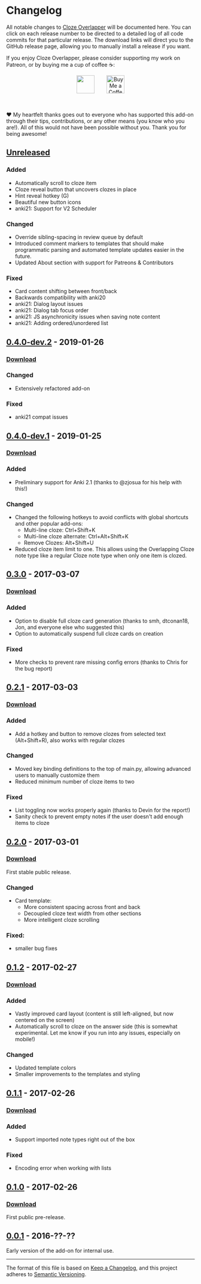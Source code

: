 # Changelog

All notable changes to [Cloze Overlapper](https://ankiweb.net/shared/info/1771074083) will be documented here. You can click on each release number to be directed to a detailed log of all code commits for that particular release. The download links will direct you to the GitHub release page, allowing you to manually install a release if you want.

If you enjoy Cloze Overlapper, please consider supporting my work on Patreon, or by buying me a cup of coffee :coffee::

<center><a href="https://patreon.com/glutanimate"><img src="https://glutanimate.com/logos/patreon_button.svg" height="48px"></a> <a href='https://ko-fi.com/X8X0L4YV' target='_blank'><img height='48px' style='border:0px;height:48px;margin-left:2em;' src='https://az743702.vo.msecnd.net/cdn/kofi2.png?v=0' border='0' alt='Buy Me a Coffee at ko-fi.com' /></a></center>

&nbsp;

:heart: My heartfelt thanks goes out to everyone who has supported this add-on through their tips, contributions, or any other means (you know who you are!). All of this would not have been possible without you. Thank you for being awesome!

## [Unreleased]

### Added

- Automatically scroll to cloze item
- Cloze reveal button that uncovers clozes in place
- Hint reveal hotkey (G)
- Beautiful new button icons
- anki21: Support for V2 Scheduler

### Changed

- Override sibling-spacing in review queue by default
- Introduced comment markers to templates that should make programmatic parsing and automated template updates easier in the future.
- Updated About section with support for Patreons & Contributors

### Fixed

- Card content shifting between front/back
- Backwards compatibility with anki20
- anki21: Dialog layout issues
- anki21: Dialog tab focus order
- anki21: JS asynchronicity issues when saving note content
- anki21: Adding ordered/unordered list

## [0.4.0-dev.2] - 2019-01-26

### [Download](https://github.com/glutanimate/cloze-overlapper/releases/tag/v0.4.0-dev.2)

### Changed

- Extensively refactored add-on

### Fixed

- anki21 compat issues

## [0.4.0-dev.1] - 2019-01-25

### [Download](https://github.com/glutanimate/cloze-overlapper/releases/tag/v0.4.0-dev.1)

### Added

- Preliminary support for Anki 2.1 (thanks to @zjosua for his help with this!)

### Changed

- Changed the following hotkeys to avoid conflicts with global shortcuts and
  other popular add-ons:
  - Multi-line cloze: Ctrl+Shift+K
  - Multi-line cloze alternate: Ctrl+Alt+Shift+K
  - Remove Clozes: Alt+Shift+U
- Reduced cloze item limit to one. This allows using the Overlapping Cloze note
  type like a regular Cloze note type when only one item is clozed.


## [0.3.0] - 2017-03-07

### [Download](https://github.com/glutanimate/cloze-overlapper/releases/tag/v0.3.0)

### Added

- Option to disable full cloze card generation (thanks to smh, dtconan18, Jon, and everyone else who suggested this)
- Option to automatically suspend full cloze cards on creation

### Fixed

- More checks to prevent rare missing config errors (thanks to Chris for the bug report)

## [0.2.1] - 2017-03-03

### [Download](https://github.com/glutanimate/cloze-overlapper/releases/tag/v0.2.1)

### Added

- Add a hotkey and button to remove clozes from selected text (Alt+Shift+R), also works with regular clozes

### Changed

- Moved key binding definitions to the top of main.py, allowing advanced users to manually customize them
- Reduced minimum number of cloze items to two

### Fixed

- List toggling now works properly again (thanks to Devin for the report!)
- Sanity check to prevent empty notes if the user doesn't add enough items to cloze

## [0.2.0] - 2017-03-01

### [Download](https://github.com/glutanimate/cloze-overlapper/releases/tag/v0.2.0)

First stable public release.

### Changed

- Card template:
  - More consistent spacing across front and back
  - Decoupled cloze text width from other sections
  - More intelligent cloze scrolling

### Fixed:

- smaller bug fixes

## [0.1.2] - 2017-02-27

### [Download](https://github.com/glutanimate/cloze-overlapper/releases/tag/v0.1.2)

### Added

- Vastly improved card layout (content is still left-aligned, but now centered on the screen)
- Automatically scroll to cloze on the answer side (this is somewhat experimental. Let me know if you run into any issues, especially on mobile!)

### Changed

- Updated template colors
- Smaller improvements to the templates and styling

## [0.1.1] - 2017-02-26

### [Download](https://github.com/glutanimate/cloze-overlapper/releases/tag/v0.1.1)

### Added

- Support imported note types right out of the box

### Fixed 

- Encoding error when working with lists

## [0.1.0] - 2017-02-26

### [Download](https://github.com/glutanimate/cloze-overlapper/releases/tag/v0.1.0)

First public pre-release.

## [0.0.1] - 2016-??-??

Early version of the add-on for internal use.


[Unreleased]: https://github.com/glutanimate/cloze-overlapper/compare/v0.4.0-dev.2...HEAD
[0.4.0-dev.2]: https://github.com/glutanimate/cloze-overlapper/compare/v0.4.0-dev.1...v0.4.0-dev.2
[0.4.0-dev.1]: https://github.com/glutanimate/cloze-overlapper/compare/v0.3.0...v0.4.0-dev.1
[0.3.0]: https://github.com/glutanimate/cloze-overlapper/compare/v0.2.1...v0.3.0
[0.2.1]: https://github.com/glutanimate/cloze-overlapper/compare/v0.2.0...v0.2.1
[0.2.0]: https://github.com/glutanimate/cloze-overlapper/compare/v0.1.2...v0.2.0
[0.1.2]: https://github.com/glutanimate/cloze-overlapper/compare/v0.1.1...v0.1.2
[0.1.1]: https://github.com/glutanimate/cloze-overlapper/compare/v0.1.0...v0.1.1
[0.1.0]: https://github.com/glutanimate/cloze-overlapper/compare/v0.1.0...v0.1.1
[0.0.1]: https://github.com/glutanimate/cloze-overlapper/compare/v0.1.0...v0.1.1


-----

The format of this file is based on [Keep a Changelog](https://keepachangelog.com/en/1.0.0/),
and this project adheres to [Semantic Versioning](https://semver.org/spec/v2.0.0.html).